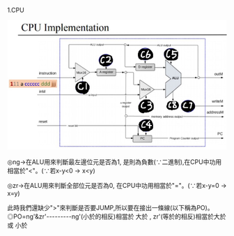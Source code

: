 1.CPU

![](https://github.com/ayd0122344/co108a/blob/master/05/C%E7%9A%84%E5%88%86%E5%B8%83%E5%9C%96.jpg)

◎ng→在ALU用來判斷最左邊位元是否為1, 是則為負數(∵二進制),在CPU中功用相當於"<"。(∵若x-y<0 → x<y)

◎zr→在ALU用來判斷全部位元是否為0, 在CPU中功用相當於"="。(∵若x-y=0 → x=y)

此時我們還缺少">"來判斷是否要JUMP,所以要在接出一條線(以下稱為PO)。
◎PO=ng'&zr'---------ng'(小於的相反)相當於 大於 , zr'(等於的相反)相當於大於 或 小於
